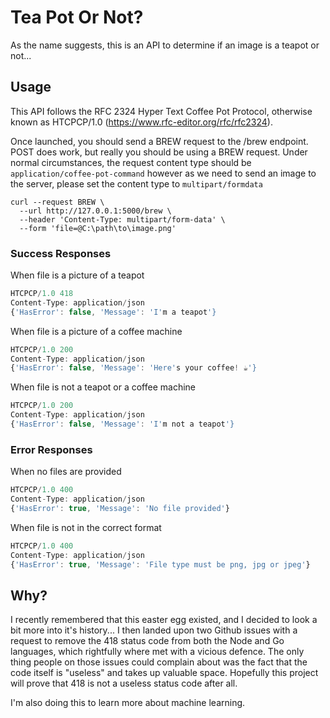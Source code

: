 # Tea Pot Or Not?

As the name suggests, this is an API to determine if an image is a teapot or not...

## Usage
This API follows the RFC 2324 Hyper Text Coffee Pot Protocol, otherwise known as HTCPCP/1.0 (https://www.rfc-editor.org/rfc/rfc2324).

Once launched, you should send a BREW request to the /brew endpoint. POST does work, but really you should be using a BREW request. Under normal circumstances, the request content type should be `application/coffee-pot-command` however as we need to send an image to the server,
please set the content type to `multipart/formdata`


```curl
curl --request BREW \
  --url http://127.0.0.1:5000/brew \
  --header 'Content-Type: multipart/form-data' \
  --form 'file=@C:\path\to\image.png'
```


### Success Responses
When file is a picture of a teapot
```javascript
HTCPCP/1.0 418
Content-Type: application/json
{'HasError': false, 'Message': 'I'm a teapot'}
```
When file is a picture of a coffee machine
```javascript
HTCPCP/1.0 200
Content-Type: application/json
{'HasError': false, 'Message': 'Here's your coffee! ☕'}
```
When file is not a teapot or a coffee machine
```javascript
HTCPCP/1.0 200
Content-Type: application/json
{'HasError': false, 'Message': 'I'm not a teapot'}
```

### Error Responses
When no files are provided
```javascript
HTCPCP/1.0 400
Content-Type: application/json
{'HasError': true, 'Message': 'No file provided'}
```
When file is not in the correct format
```javascript
HTCPCP/1.0 400
Content-Type: application/json
{'HasError': true, 'Message': 'File type must be png, jpg or jpeg'}
```

## Why?
I recently remembered that this easter egg existed, and I decided to look a bit more into it's history... I then landed upon two Github issues with a request to remove the 418 status code from both the Node and Go languages, which rightfully where met with a vicious defence. The only thing people on those issues could complain about was the fact that the code itself is "useless" and takes up valuable space. Hopefully this project will prove that 418 is not a useless status code after all.

I'm also doing this to learn more about machine learning.
